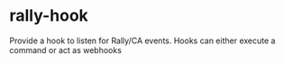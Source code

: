 # rally-hook
Provide a hook to listen for Rally/CA events. Hooks can either execute a command or act as webhooks

